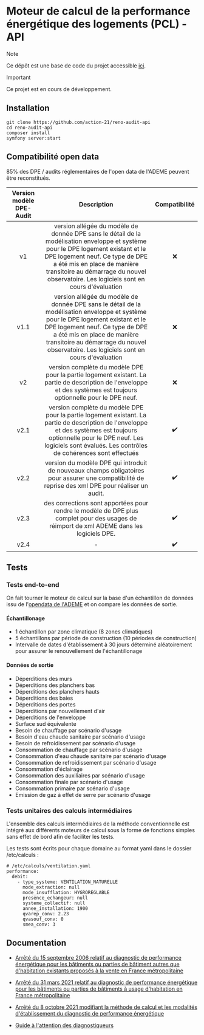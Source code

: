 # Moteur de calcul de la performance énergétique des logements (PCL) - API

> [!NOTE]
> Ce dépôt est une base de code du projet accessible [ici](https://github.com/action-21/reno-audit).

> [!IMPORTANT]
> Ce projet est en cours de développement.

## Installation

```
git clone https://github.com/action-21/reno-audit-api
cd reno-audit-api
composer install
symfony server:start
```

## Compatibilité open data

85% des DPE / audits réglementaires de l'open data de l'ADEME peuvent être reconstitués.

| Version modèle DPE-Audit |                                                                                                                                         Description                                                                                                                                          | Compatibilité |
| :----------------------: | :------------------------------------------------------------------------------------------------------------------------------------------------------------------------------------------------------------------------------------------------------------------------------------------: | :-----------: |
|            v1            | version allégée du modèle de donnée DPE sans le détail de la modélisation enveloppe et système pour le DPE logement existant et le DPE logement neuf. Ce type de DPE a été mis en place de manière transitoire au démarrage du nouvel observatoire. Les logiciels sont en cours d'évaluation |      ❌       |
|           v1.1           | version allégée du modèle de donnée DPE sans le détail de la modélisation enveloppe et système pour le DPE logement existant et le DPE logement neuf. Ce type de DPE a été mis en place de manière transitoire au démarrage du nouvel observatoire. Les logiciels sont en cours d'évaluation |      ❌       |
|            v2            |                                                             version complète du modèle DPE pour la partie logement existant. La partie de description de l'enveloppe et des systèmes est toujours optionnelle pour le DPE neuf.                                                              |      ❌       |
|           v2.1           |                          version complète du modèle DPE pour la partie logement existant. La partie de description de l'enveloppe et des systèmes est toujours optionnelle pour le DPE neuf. Les logiciels sont évalués. Les contrôles de cohérences sont effectués                          |      ✔️       |
|           v2.2           |                                                                      version du modèle DPE qui introduit de nouveaux champs obligatoires pour assurer une compatibilité de reprise des xml DPE pour réaliser un audit.                                                                       |      ✔️       |
|           v2.3           |                                                                          des corrections sont apportées pour rendre le modèle de DPE plus complet pour des usages de réimport de xml ADEME dans les logiciels DPE.                                                                           |      ✔️       |
|           v2.4           |                                                                                                                                              -                                                                                                                                               |      ✔️       |

## Tests

### Tests end-to-end

On fait tourner le moteur de calcul sur la base d'un échantillon de données issu de l'[opendata de l'ADEME](https://data.ademe.fr/datasets/dpe-v2-logements-existants) et on compare les données de sortie.

#### Échantillonage

- 1 échantillon par zone climatique (8 zones climatiques)
- 5 échantillons par période de construction (10 périodes de construction)
- Intervalle de dates d'établissement à 30 jours déterminé aléatoirement pour assurer le renouvellement de l'échantillonage

#### Données de sortie

- Déperditions des murs
- Déperditions des planchers bas
- Déperditions des planchers hauts
- Déperditions des baies
- Déperditions des portes
- Déperditions par nouvellement d'air
- Déperditions de l'enveloppe
- Surface sud équivalente
- Besoin de chauffage par scénario d'usage
- Besoin d'eau chaude sanitaire par scénario d'usage
- Besoin de refroidissement par scénario d'usage
- Consommation de chauffage par scénario d'usage
- Consommation d'eau chaude sanitaire par scénario d'usage
- Consommation de refroidissement par scénario d'usage
- Consommation d'éclairage
- Consommation des auxiliaires par scénario d'usage
- Consommation finale par scénario d'usage
- Consommation primaire par scénario d'usage
- Emission de gaz à effet de serre par scénario d'usage

### Tests unitaires des calculs intermédiaires

L'ensemble des calculs intermédiaires de la méthode conventionnelle est intégré aux différents moteurs de calcul sous la forme de fonctions simples sans effet de bord afin de faciliter les tests.

Les tests sont écrits pour chaque domaine au format yaml dans le dossier /etc/calculs :

```
# /etc/calculs/ventilation.yaml
performance:
  debit:
    - type_systeme: VENTILATION_NATURELLE
      mode_extraction: null
      mode_insufflation: HYGROREGLABLE
      presence_echangeur: null
      systeme_collectif: null
      annee_installation: 1900
      qvarep_conv: 2.23
      qvasouf_conv: 0
      smea_conv: 3
```

## Documentation

- [Arrêté du 15 septembre 2006 relatif au diagnostic de performance énergétique pour les bâtiments ou parties de bâtiment autres que d'habitation existants proposés à la vente en France métropolitaine](https://www.legifrance.gouv.fr/loda/id/JORFTEXT000000788395/)

- [Arrêté du 31 mars 2021 relatif au diagnostic de performance énergétique pour les bâtiments ou parties de bâtiments à usage d'habitation en France métropolitaine](https://www.legifrance.gouv.fr/jorf/id/JORFTEXT000043353335)

- [Arrêté du 8 octobre 2021 modifiant la méthode de calcul et les modalités d'établissement du diagnostic de performance énergétique](https://www.legifrance.gouv.fr/jorf/id/JORFTEXT000044202205)

- [Guide à l'attention des diagnostiqueurs](https://www.planbatimentdurable.developpement-durable.gouv.fr/IMG/pdf/v2_guide_diagnostiqueurs_dpe_logement_2021.pdf)